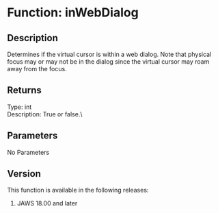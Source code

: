# Function: inWebDialog

## Description

Determines if the virtual cursor is within a web dialog. Note that
physical focus may or may not be in the dialog since the virtual cursor
may roam away from the focus.

## Returns

Type: int\
Description: True or false.\

## Parameters

No Parameters

## Version

This function is available in the following releases:

1.  JAWS 18.00 and later
